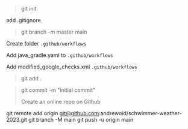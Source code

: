 > git init

add .gitignore

> git branch -m master main

Create folder `.github/workflows`

Add java_gradle.yaml to `.github/workflows`

Add modified_google_checks.xml `.github/workflows`

> git add .

> git commit -m "initial commit"
> 
> 
> Create an online repo on Github
> 
> 
git remote add origin git@github.com:andrewoid/schwimmer-weather-2023.git
git branch -M main
git push -u origin main